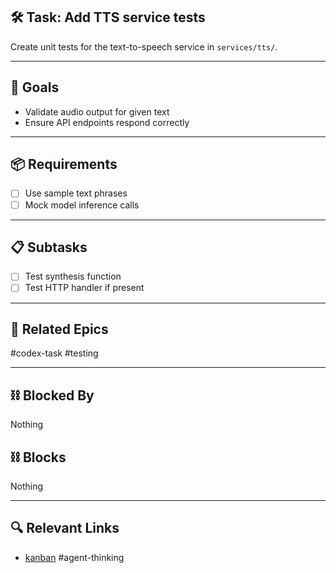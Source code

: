 ## 🛠️ Task: Add TTS service tests

Create unit tests for the text-to-speech service in `services/tts/`.

---

## 🎯 Goals
- Validate audio output for given text
- Ensure API endpoints respond correctly

---

## 📦 Requirements
- [ ] Use sample text phrases
- [ ] Mock model inference calls

---

## 📋 Subtasks
- [ ] Test synthesis function
- [ ] Test HTTP handler if present

---

## 🔗 Related Epics
#codex-task #testing

---

## ⛓️ Blocked By
Nothing

## ⛓️ Blocks
Nothing

---

## 🔍 Relevant Links
- [kanban](../boards/kanban.md)
#agent-thinking
